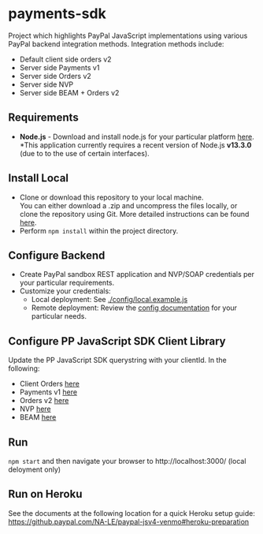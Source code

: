 # payments-sdk

Project which highlights PayPal JavaScript implementations using various PayPal backend integration methods.  Integration methods include:

* Default client side orders v2
* Server side Payments v1
* Server side Orders v2
* Server side NVP
* Server side BEAM + Orders v2


## Requirements ##
* **Node.js** - Download and install node.js for your particular platform [here](https://nodejs.org/en/).  *This application currently requires a recent version of Node.js **v13.3.0** (due to to the use of certain interfaces).

## Install Local ##
* Clone or download this repository to your local machine.  
You can either download a .zip and uncompress the files locally, or clone the repository using Git.  More detailed instructions can be found [here](https://github.paypal.com/NA-LE/paypal-jsv4-postman/blob/master/GitSetup.md).
* Perform ```npm install``` within the project directory.

## Configure Backend ##
* Create PayPal sandbox REST application and NVP/SOAP credentials per your particular requirements.
* Customize your credentials:
    * Local deployment:  See [./config/local.example.js](./config/local.example.js)
    * Remote deployment:  Review the [config documentation](./config/Readme.md) for your particular needs.

## Configure PP JavaScript SDK Client Library ##
Update the PP JavaScript SDK querystring with your clientId.  In the following:
   * Client Orders [here](./public/index.html#L15)
   * Payments v1 [here](./public/index_v1.html#L15)
   * Orders v2 [here](./public/index_v2.html#L15)
   * NVP [here](./public/index_nvp.html#L15)
   * BEAM [here](./public/index_ba.html#L15)

## Run ##
```npm start``` and then navigate your browser to http://localhost:3000/ (local deloyment only)

## Run on Heroku ##
See the documents at the following location for a quick Heroku setup guide:  https://github.paypal.com/NA-LE/paypal-jsv4-venmo#heroku-preparation
